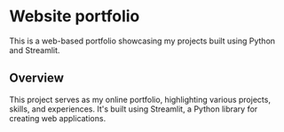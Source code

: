 # Website portfolio
This is a web-based portfolio showcasing my projects built using Python and Streamlit.

## Overview
This project serves as my online portfolio, highlighting various projects, skills, and experiences. It's built using Streamlit, a Python library for creating web applications.

